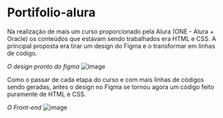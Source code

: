 # Portifolio-alura

Na realização de mais um curso proporcionado pela Alura (ONE - Alura + Oracle) os conteúdos que estavam sendo trabalhados era HTML e CSS. A principal proposta era tirar um design do Figma e o transformar em linhas de código. 

*O design pronto do figma*
![image](https://github.com/AnneSevero/Portifolio-alura/assets/142261781/99a3cb7e-33d7-4146-9ccf-9a885aaad172)

Como o passar de cada etapa do curso e com mais linhas de códigos sendo geradas, antes o design no Figma se tornou agora um código feito puramente de HTML e CSS. 

*O Front-end*
![image](https://github.com/AnneSevero/Portifolio-alura/assets/142261781/605d914f-4a7b-47cd-86f9-73f3b8b74113)

